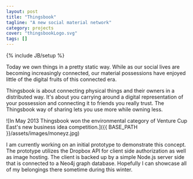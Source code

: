 ```yaml
---
layout: post
title: "Thingsbook"
tagline: "A new social material network"
category: projects
cover: "thingsbookLogo.svg"
tags: []
---
```

{% include JB/setup %}

Today we own things in a pretty static way. While as our social lives are becoming increasingly connected, our material possessions have enjoyed little of the digital fruits of this connected era.

Thingsbook is about connecting physical things and their owners in a distributed way. It's about you carrying around a digital representation of your possession and connecting it to friends you really trust. The Thingsbook way of sharing lets you use more while owning less.

![In May 2013 Thingsbook won the environmental category of Venture Cup East's new business idea competition.]({{ BASE_PATH }}/assets/images/moneyz.jpg)

I am currently working on an initial prototype to demonstrate this concept. The prototype utilizes the Dropbox API for client side authorization as well as image hosting. The client is backed up by a simple Node.js server side that is connected to a Neo4j graph database. Hopefully I can showcase all of my belongings there sometime during this winter. 
